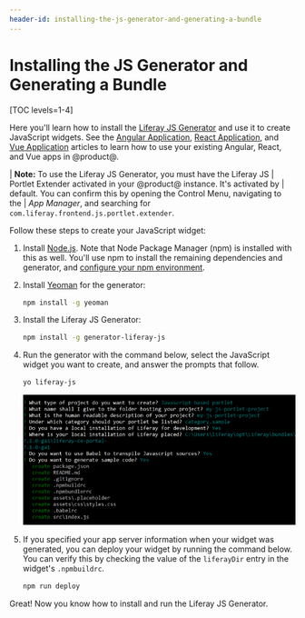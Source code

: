 ```yaml
---
header-id: installing-the-js-generator-and-generating-a-bundle
---
```


# Installing the JS Generator and Generating a Bundle

[TOC levels=1-4]

Here you'll learn how to install the 
[Liferay JS Generator](https://www.npmjs.com/package/generator-liferay-bundle) 
and use it to create JavaScript widgets. See the 
[Angular Application](/docs/7-2/appdev/-/knowledge_base/a/developing-an-angular-application), 
[React Application](/docs/7-2/appdev/-/knowledge_base/a/developing-a-react-application), 
and 
[Vue Application](/docs/7-2/appdev/-/knowledge_base/a/developing-a-vue-application) 
articles to learn how to use your existing Angular, React, and Vue apps in 
@product@. 

| **Note:** To use the Liferay JS Generator, you must have the Liferay JS 
| Portlet Extender activated in your @product@ instance. It's activated by 
| default. You can confirm this by opening the Control Menu, navigating to the 
| *App Manager*, and searching for `com.liferay.frontend.js.portlet.extender`.

Follow these steps to create your JavaScript widget:

1.  Install 
    [Node.js](http://nodejs.org/). 
    Note that Node Package Manager (npm) is installed with this as well. You'll 
    use npm to install the remaining dependencies and generator, and 
    [configure your npm environment](/docs/7-2/reference/-/knowledge_base/r/setting-up-your-npm-environment).

2.  Install [Yeoman](http://yeoman.io/) for the generator:

    ```bash
    npm install -g yeoman
    ```

3.  Install the Liferay JS Generator:

    ```bash
    npm install -g generator-liferay-js
    ```

4.  Run the generator with the command below, select the JavaScript widget you 
    want to create, and answer the prompts that follow.

    ```bash
    yo liferay-js
    ```

    ![Figure 1: The liferay-js generator prompts you for widget options.](../../../images/liferay-js-generator-prompts.png)

5.  If you specified your app server information when your widget was 
    generated, you can deploy your widget by running the command below. You can 
    verify this by checking the value of the `liferayDir` entry in the widget's 
    `.npmbuildrc`.

    ```bash
    npm run deploy
    ```

Great! Now you know how to install and run the Liferay JS Generator. 
